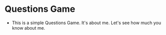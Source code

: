 # Questions Game
- This is a simple Questions Game. It's about me. Let's see how much you know about me. 
